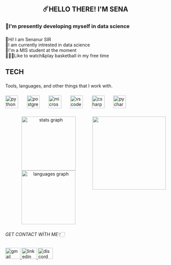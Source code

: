 <br clear="both">

<h2 align="center">☄️HELLO THERE! I'M SENA</h2>

###

<h3 align="left">🌸I'm presently developing myself in data science</h3>

###

<p align="left">🌴Hi! I am Senanur SIR<br>🍁I am currently intrested in data science<br>👒I'm a MIS student at the moment<br>⛹🏻‍♀️Like to watch&play basketball in my free time</p>

###

<h2 align="left">TECH</h2>

###

<p align="left">Tools, languages, and other things that I work with.</p>

###

<div align="left">
  <img src="https://cdn.jsdelivr.net/gh/devicons/devicon/icons/python/python-original.svg" height="40" alt="python logo"  />
  <img width="20" />
  <img src="https://cdn.jsdelivr.net/gh/devicons/devicon/icons/postgresql/postgresql-original.svg" height="40" alt="postgresql logo"  />
  <img width="20" />
  <img src="https://cdn.jsdelivr.net/gh/devicons/devicon/icons/microsoftsqlserver/microsoftsqlserver-plain.svg" height="40" alt="microsoftsqlserver logo"  />
  <img width="20" />
  <img src="https://cdn.jsdelivr.net/gh/devicons/devicon/icons/vscode/vscode-original.svg" height="40" alt="vscode logo"  />
  <img width="20" />
  <img src="https://cdn.jsdelivr.net/gh/devicons/devicon/icons/csharp/csharp-original.svg" height="40" alt="csharp logo"  />
  <img width="20" />
  <img src="https://cdn.jsdelivr.net/gh/devicons/devicon/icons/pycharm/pycharm-original.svg" height="40" alt="pycharm logo"  />
</div>

###

<p align="left"></p>

###

<img align="right" height="230" src="https://i.pinimg.com/originals/d7/b2/e5/d7b2e52d246dffe794a6a1c750a05593.jpg"  />

###

<div align="center">
  <img src="https://github-readme-stats.vercel.app/api?username=senanursir&hide_title=false&hide_rank=false&show_icons=true&include_all_commits=true&count_private=true&disable_animations=false&theme=dark&locale=en&hide_border=false&order=1" height="170" alt="stats graph"  />
  <img src="https://github-readme-stats.vercel.app/api/top-langs?username=senanursir&locale=en&hide_title=false&layout=compact&card_width=320&langs_count=5&theme=dark&hide_border=true&order=2&custom_title=MOST%20USED%20LANGUAGE" height="169" alt="languages graph"  />
</div>

###

<h6 align="left">GET CONTACT WİTH ME👇🏻</h6>

###

<div align="left">
  <a href="sirsena10@gmail.com" target="_blank">
    <img src="https://raw.githubusercontent.com/maurodesouza/profile-readme-generator/master/src/assets/icons/social/gmail/default.svg" width="47" height="35" alt="gmail logo"  />
  </a>
  <a href="https://www.linkedin.com/in/senanursir/" target="_blank">
    <img src="https://raw.githubusercontent.com/maurodesouza/profile-readme-generator/master/src/assets/icons/social/linkedin/default.svg" width="47" height="35" alt="linkedin logo"  />
  </a>
  <a href="senasir_75013" target="_blank">
    <img src="https://raw.githubusercontent.com/maurodesouza/profile-readme-generator/master/src/assets/icons/social/discord/default.svg" width="47" height="35" alt="discord logo"  />
  </a>
</div>

###

<!---
senanursir/senanursir is a ✨ special ✨ repository because its `README.md` (this file) appears on your GitHub profile.
You can click the Preview link to take a look at your changes.
--->
